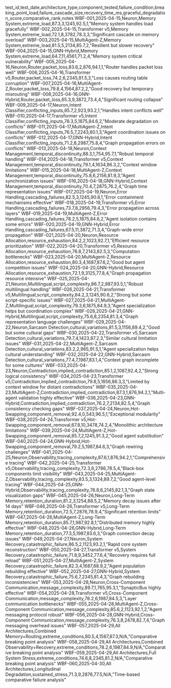test_id,test_date,architecture_type,component_tested,failure_condition,breaking_point_load,failure_cascade_size,recovery_time_ms,graceful_degradation_score,comparative_rank,notes
WBF-001,2025-04-15,Neuron,Memory System,extreme_load,87.3,3,1245,92.5,1,"Memory system handles load gracefully"
WBF-002,2025-04-15,Transformer v5,Memory System,extreme_load,72.1,8,3782,78.3,3,"Significant cascade on memory overload"
WBF-003,2025-04-15,MultiAgent-Z,Memory System,extreme_load,81.5,5,2134,85.7,2,"Resilient but slower recovery"
WBF-004,2025-04-15,GNN-Hybrid,Memory System,extreme_load,64.7,11,4561,71.2,4,"Memory system critical vulnerability"
WBF-005,2025-04-16,Neuron,Router,packet_loss,83.6,2,876,94.1,1,"Router handles packet loss well"
WBF-006,2025-04-16,Transformer v5,Router,packet_loss,74.2,6,2345,81.5,3,"Loss causes routing table corruption"
WBF-007,2025-04-16,MultiAgent-Z,Router,packet_loss,79.8,4,1564,87.2,2,"Good recovery but temporary misrouting"
WBF-008,2025-04-16,GNN-Hybrid,Router,packet_loss,65.3,9,3872,73.4,4,"Significant routing collapse"
WBF-009,2025-04-17,Neuron,Intent Classifier,conflicting_inputs,85.7,2,923,93.2,1,"Handles intent conflicts well"
WBF-010,2025-04-17,Transformer v5,Intent Classifier,conflicting_inputs,78.3,5,1875,84.6,2,"Moderate degradation on conflicts"
WBF-011,2025-04-17,MultiAgent-Z,Intent Classifier,conflicting_inputs,76.5,7,2243,80.1,3,"Agent coordination issues on conflicts"
WBF-012,2025-04-17,GNN-Hybrid,Intent Classifier,conflicting_inputs,71.2,8,2987,75.8,4,"Graph propagation errors on conflicts"
WBF-013,2025-04-18,Neuron,Context Management,temporal_discontinuity,88.3,1,754,95.7,1,"Robust temporal handling"
WBF-014,2025-04-18,Transformer v5,Context Management,temporal_discontinuity,79.1,4,1634,86.3,2,"Context window limitations"
WBF-015,2025-04-18,MultiAgent-Z,Context Management,temporal_discontinuity,75.8,6,2156,81.9,3,"Agent synchronization issues"
WBF-016,2025-04-18,GNN-Hybrid,Context Management,temporal_discontinuity,70.4,7,2875,76.2,4,"Graph time representation issues"
WBF-017,2025-04-19,Neuron,Error Handling,cascading_failures,82.5,3,1245,90.8,1,"Error containment mechanisms effective"
WBF-018,2025-04-19,Transformer v5,Error Handling,cascading_failures,73.7,8,2956,79.4,3,"Error propagation across layers"
WBF-019,2025-04-19,MultiAgent-Z,Error Handling,cascading_failures,78.2,5,1875,84.6,2,"Agent isolation contains some errors"
WBF-020,2025-04-19,GNN-Hybrid,Error Handling,cascading_failures,67.5,11,3872,71.3,4,"Graph-wide error propagation"
WBF-021,2025-04-20,Neuron,Resource Allocation,resource_exhaustion,84.2,2,1023,92.7,1,"Efficient resource prioritization"
WBF-022,2025-04-20,Transformer v5,Resource Allocation,resource_exhaustion,76.8,7,2143,82.5,3,"Computation bottlenecks"
WBF-023,2025-04-20,MultiAgent-Z,Resource Allocation,resource_exhaustion,80.3,4,1687,87.6,2,"Good but agent competition issues"
WBF-024,2025-04-20,GNN-Hybrid,Resource Allocation,resource_exhaustion,72.1,9,3125,77.8,4,"Graph propagation resource intensive"
WBF-025,2025-04-21,Neuron,Multilingual,script_complexity,86.7,2,987,93.5,1,"Robust multilingual handling"
WBF-026,2025-04-21,Transformer v5,Multilingual,script_complexity,84.2,3,1245,90.6,2,"Strong but some script-specific issues"
WBF-027,2025-04-21,MultiAgent-Z,Multilingual,script_complexity,79.3,6,1875,84.9,3,"Agent specialization helps but coordination complex"
WBF-028,2025-04-21,GNN-Hybrid,Multilingual,script_complexity,75.6,8,2354,81.3,4,"Graph representation language challenges"
WBF-029,2025-04-22,Neuron,Sarcasm Detection,cultural_variations,81.5,3,1156,89.4,2,"Good but some cultural gaps"
WBF-030,2025-04-22,Transformer v5,Sarcasm Detection,cultural_variations,79.7,4,1423,87.2,3,"Similar cultural limitation issues"
WBF-031,2025-04-22,MultiAgent-Z,Sarcasm Detection,cultural_variations,83.2,2,965,91.5,1,"Agent specialization helps cultural understanding"
WBF-032,2025-04-22,GNN-Hybrid,Sarcasm Detection,cultural_variations,77.4,7,1987,83.1,4,"Context graph incomplete for some cultures"
WBF-033,2025-04-23,Neuron,Contradiction,implied_contradiction,85.1,2,1087,92.4,2,"Strong logical consistency"
WBF-034,2025-04-23,Transformer v5,Contradiction,implied_contradiction,79.8,5,1856,86.3,3,"Limited by context window for distant contradictions"
WBF-035,2025-04-23,MultiAgent-Z,Contradiction,implied_contradiction,87.3,1,876,94.2,1,"Multi-agent validation highly effective"
WBF-036,2025-04-23,GNN-Hybrid,Contradiction,implied_contradiction,76.2,7,2134,82.5,4,"Graph consistency checking gaps"
WBF-037,2025-04-24,Neuron,Hot-Swapping,component_removal,92.4,0,543,96.5,1,"Exceptional modularity"
WBF-038,2025-04-24,Transformer v5,Hot-Swapping,component_removal,67.8,10,3478,74.2,4,"Monolithic architecture limitations"
WBF-039,2025-04-24,MultiAgent-Z,Hot-Swapping,component_removal,85.7,2,1245,91.3,2,"Good agent substitution"
WBF-040,2025-04-24,GNN-Hybrid,Hot-Swapping,component_removal,79.2,5,1987,84.6,3,"Graph rewiring challenges"
WBF-041,2025-04-25,Neuron,Observability,tracing_complexity,87.6,1,876,94.2,1,"Comprehensive tracing"
WBF-042,2025-04-25,Transformer v5,Observability,tracing_complexity,72.3,8,2786,78.5,4,"Black-box components limit visibility"
WBF-043,2025-04-25,MultiAgent-Z,Observability,tracing_complexity,83.5,3,1324,89.7,2,"Good agent-level tracing"
WBF-044,2025-04-25,GNN-Hybrid,Observability,tracing_complexity,76.8,6,2145,82.1,3,"Graph state visualization gaps"
WBF-045,2025-04-26,Neuron,Long-Term Memory,retention_duration,81.2,3,1254,88.5,2,"Memory decay issues after 14 days"
WBF-046,2025-04-26,Transformer v5,Long-Term Memory,retention_duration,72.5,7,2876,78.9,4,"Significant retention limits"
WBF-047,2025-04-26,MultiAgent-Z,Long-Term Memory,retention_duration,85.7,1,987,92.8,1,"Distributed memory highly effective"
WBF-048,2025-04-26,GNN-Hybrid,Long-Term Memory,retention_duration,77.3,5,1987,83.6,3,"Graph connection decay issues"
WBF-049,2025-04-27,Neuron,System Recovery,catastrophic_failure,86.5,2,1123,93.2,1,"Rapid core system reconstruction"
WBF-050,2025-04-27,Transformer v5,System Recovery,catastrophic_failure,71.8,9,3452,77.6,4,"Recovery requires full reload"
WBF-051,2025-04-27,MultiAgent-Z,System Recovery,catastrophic_failure,82.3,4,1687,88.9,2,"Agent population rebuilding effective"
WBF-052,2025-04-27,GNN-Hybrid,System Recovery,catastrophic_failure,75.6,7,2345,81.4,3,"Graph rebuilding inconsistencies"
WBF-053,2025-04-28,Neuron,Cross-Component Communication,message_complexity,89.7,1,765,95.3,1,"SynapticBus highly effective"
WBF-054,2025-04-28,Transformer v5,Cross-Component Communication,message_complexity,78.2,6,1987,84.5,3,"Layer communication bottlenecks"
WBF-055,2025-04-28,MultiAgent-Z,Cross-Component Communication,message_complexity,85.6,2,1123,92.1,2,"Agent messaging protocol robust"
WBF-056,2025-04-28,GNN-Hybrid,Cross-Component Communication,message_complexity,76.3,8,2478,82.7,4,"Graph messaging overhead issues"
WBF-057,2025-04-29,All Architectures,Combined Memory+Routing,extreme_conditions,80.5,4,1567,87.3,N/A,"Comparative breaking point analysis"
WBF-058,2025-04-29,All Architectures,Combined Observability+Recovery,extreme_conditions,78.2,6,1987,84.9,N/A,"Comparative breaking point analysis"
WBF-059,2025-04-29,All Architectures,Full System Stress,extreme_conditions,74.6,8,2345,81.2,N/A,"Comparative breaking point analysis"
WBF-060,2025-04-30,All Architectures,Longitudinal Degradation,sustained_stress,71.3,9,2876,77.5,N/A,"Time-based comparative failure analysis"